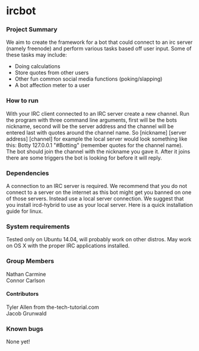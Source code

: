 # ircbot
### Project Summary
We aim to create the framework for a bot that could connect to an irc server (namely freenode) and perform various tasks based off user input. Some of these tasks may include:
* Doing calculations
* Store quotes from other users
* Other fun common social media functions (poking/slapping)
* A bot affection meter to a user

### How to run
With your IRC client connected to an IRC server create a new channel. Run the program with three command line arguments, first will be the bots nickname, second will be the server address and the channel will be entered last with quotes around the channel name. So [nickname] [server address] [channel] for example the local server would look something like this: Botty 127.0.0.1 "#Botting" (remember quotes for the channel name). The bot should join the channel with the nickname you gave it. After it joins there are some triggers the bot is looking for before it will reply.

### Dependencies
A connection to an IRC server is required. We recommend that you do not connect to a server on the internet as this bot might get you banned on one of those servers. Instead use a local server connection. We suggest that you install ircd-hybrid to use as your local server. Here is a quick installation guide for linux.

### System requirements
Tested only on Ubuntu 14.04, will probably work on other distros. May work on OS X with the proper IRC applications installed. 
### Group Members
Nathan Carmine  
Connor Carlson
#### Contributors
Tyler Allen from the-tech-tutorial.com  
Jacob Grunwald  
### Known bugs
None yet!
